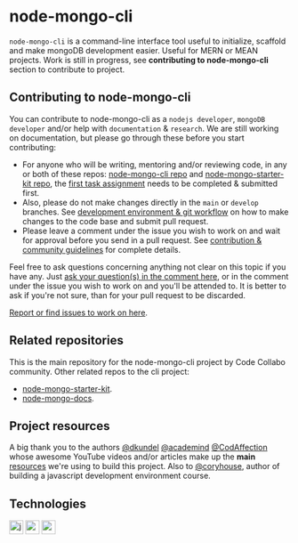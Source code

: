 # node-mongo-cli
`node-mongo-cli` is a command-line interface tool useful to initialize, scaffold and make mongoDB development easier. Useful for MERN or MEAN projects. Work is still in progress, see **contributing to node-mongo-cli** section to contribute to project.

<!--
More detailed description of the project to be added once the features in 1st release have been added successfully.

## How to use node-mongo-cli

Add how to use description once the features in 1st release have been added successfully.
-->

## Contributing to node-mongo-cli

You can contribute to node-mongo-cli as a `nodejs developer`, `mongoDB developer` and/or help with `documentation` & `research`. We are still working on documentation, but please go through these before you start contributing:
* For anyone who will be writing, mentoring and/or reviewing code, in any or both of these repos: [node-mongo-cli repo](https://github.com/code-collabo/node-mongo-cli) and [node-mongo-starter-kit repo](https://github.com/code-collabo/node-mongo-starter-kit), the [first task assignment](https://github.com/code-collabo/node-mongo-cli/issues/1#issuecomment-785559734) needs to be completed & submitted first.
* Also, please do not make changes directly in the `main` or `develop` branches. See [development environment & git workflow](https://github.com/code-collabo/node-mongo-docs/issues/2) on how to make changes to the code base and submit pull request.
* Please leave a comment under the issue you wish to work on and wait for approval before you send in a pull request. See [contribution & community guidelines](https://github.com/code-collabo/node-mongo-docs/issues/3) for complete details.

Feel free to ask questions concerning anything not clear on this topic if you have any. Just [ask your question(s) in the comment here](https://github.com/code-collabo/node-mongo-cli/issues/29), or in the comment under the issue you wish to work on and you'll be attended to. It is better to ask if you're not sure, than for your pull request to be discarded. 

[Report or find issues to work on here](https://github.com/code-collabo/node-mongo-cli/issues). 

## Related repositories
This is the main repository for the node-mongo-cli project by Code Collabo community. Other related repos to the cli project:
* [node-mongo-starter-kit](https://github.com/code-collabo/node-mongo-starter-kit).
* [node-mongo-docs](https://github.com/code-collabo/node-mongo-docs).

## Project resources
A big thank you to the authors [@dkundel](https://github.com/dkundel) [@academind](https://github.com/academind) [@CodAffection](https://github.com/CodAffection) whose awesome YouTube videos and/or articles make up the **main** [resources](https://github.com/code-collabo/node-mongo-docs/issues/1) we're using to build this project. Also to [@coryhouse](https://github.com/coryhouse), author of building a javascript development environment course.

## Technologies

[<img alt="javascript" height="25px" src="https://www.freepnglogos.com/uploads/javascript/javascript-online-logo-for-website-0.png" />](https://github.com/code-collabo/node-mongo-cli)
[<img alt="node js" height="25px" src="https://nodejs.org/static/images/logos/nodejs-new-pantone-black.svg" />](https://github.com/code-collabo/node-mongo-cli)
[<img alt="mongoDB" height="25px" src="https://webassets.mongodb.com/_com_assets/cms/MongoDB_Logo_FullColorBlack_RGB-4td3yuxzjs.png" />](https://github.com/code-collabo/node-mongo-cli)

